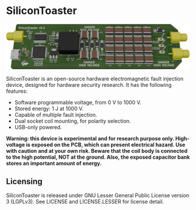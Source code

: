 # SiliconToaster

![SiliconToaster](pcb-picture.png)

SiliconToaster is an open-source hardware electromagnetic fault injection device, designed for hardware security research. It has the following features:

- Software programmable voltage, from 0 V to 1000 V.
- Stored energy: 1 J at 1000 V.
- Capable of multiple fault injection.
- Dual socket coil mounting, for polarity selection.
- USB-only powered.

**Warning: this device is experimental and for research purpose only. High-voltage is exposed on the PCB, which can present electrical hazard. Use with caution and at your own risk. Beware that the coil body is connected to the high potential, NOT at the ground. Also, the exposed capacitor bank stores an important amount of energy.**

## Licensing

SiliconToaster is released under GNU Lesser General Public License version 3 (LGPLv3). See LICENSE and LICENSE.LESSER for license detail.
